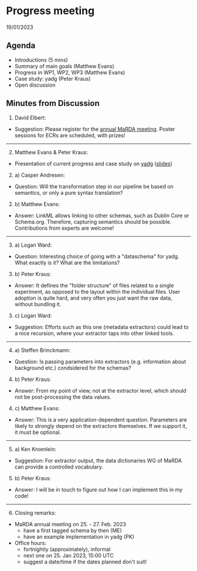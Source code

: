 # Progress meeting

19/01/2023

## Agenda

- Introductions (5 mins)
- Summary of main goals (Matthew Evans)
- Progress in WP1, WP2, WP3 (Matthew Evans)
- Case study: yadg (Peter Kraus)
- Open discussion

## Minutes from Discussion

1. David Elbert:
  - Suggestion: Please register for the [annual MaRDA meeting](https://www.marda-alliance.org/blog-2/marda2023/). Poster sessions for ECRs are scheduled, with prizes!

---

2. Matthew Evans & Peter Kraus: 
  - Presentation of current progress and case study on [yadg](https://github.com/dgbowl/yadg) ([slides](https://docs.google.com/presentation/d/1nQD7cwEG67W5MAVjXXb-6nUklDg1AcxYs8j7WRsJjIc/edit#slide=id.g1e03a09dbfb_0_16))

2. a) Casper Andresen:
  - Question: Will the transformation step in our pipeline be based on semantics, or only a pure syntax translation?

2. b) Matthew Evans:
  - Answer: LinkML allows linking to other schemas, such as Dublin Core or Schema.org. Therefore, capturing semantics should be possible. Contributions from experts are welcome!

---

3. a) Logan Ward:
  - Question: Interesting choice of going with a "dataschema" for yadg. What exactly is it? What are the limitations?

3. b) Peter Kraus:
  - Answer: It defines the "folder structure" of files related to a single experiment, as opposed to the layout within the individual files. User adoption is quite hard, and very often you just want the raw data, without bundling it.
 
3. c) Logan Ward:
  - Suggestion: Efforts such as this one (metadata extractors) could lead to a nice recursion, where your extractor taps into other linked tools.
  
---
 
4. a) Steffen Brinckmann:
  - Question: Is passing parameters into extractors (e.g. information about background etc.) condsidered for the schemas?

4. b) Peter Kraus:
  - Answer: From my point of view, not at the extractor level, which should not be post-processing the data values.

4. c) Matthew Evans:
  - Answer: This is a very application-dependent question. Parameters are likely to strongly depend on the extractors themselves. If we support it, it must be optional.
  
---

5. a) Ken Kroenlein:
  - Suggestion: For extractor output, the data dictionaries WG of MaRDA can provide a controlled vocabulary.

5. b) Peter Kraus:
  - Answer: I will be in touch to figure out how I can implement this in my code!

---

6. Closing remarks:
- MaRDA annual meeting on 25. - 27. Feb. 2023
    - have a first tagged schema by then (ME)
    - have an example implementation in yadg (PK)
- Office hours: 
    - fortnightly (approximately), informal
    - next one on 25. Jan 2023, 15:00 UTC
    - suggest a date/time if the dates planned don't suit!
    


